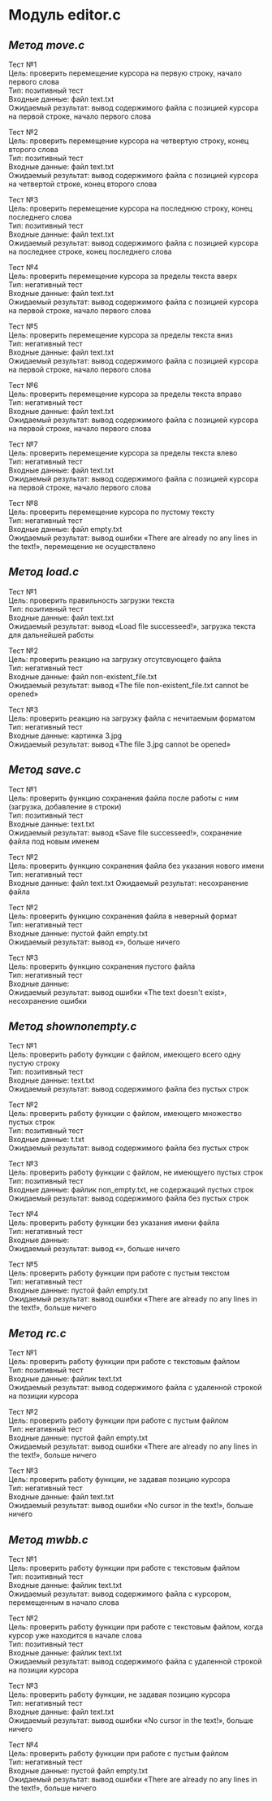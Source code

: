# Модуль editor.c #

## _Метод move.c_ ##

Тест №1  
Цель: проверить перемещение курсора на первую строку, начало первого слова  
Тип: позитивный тест  
Входные данные: файл text.txt  
Ожидаемый результат: вывод содержимого файла с позицией курсора на первой строке, начало первого слова  

Тест №2  
Цель: проверить перемещение курсора на четвертую строку, конец второго слова  
Тип: позитивный тест  
Входные данные: файл text.txt  
Ожидаемый результат: вывод содержимого файла с позицией курсора на четвертой строке, конец второго слова  

Тест №3  
Цель: проверить перемещение курсора на последнюю строку, конец последнего слова  
Тип: позитивный тест  
Входные данные: файл text.txt  
Ожидаемый результат: вывод содержимого файла с позицией курсора на последнее строке, конец последнего слова  

Тест №4  
Цель: проверить перемещение курсора за пределы текста вверх  
Тип: негативный тест  
Входные данные: файл text.txt  
Ожидаемый результат: вывод содержимого файла с позицией курсора на первой строке, начало первого слова  

Тест №5  
Цель: проверить перемещение курсора за пределы текста вниз  
Тип: негативный тест  
Входные данные: файл text.txt  
Ожидаемый результат: вывод содержимого файла с позицией курсора на первой строке, начало первого слова  

Тест №6  
Цель: проверить перемещение курсора за пределы текста вправо  
Тип: негативный тест  
Входные данные: файл text.txt  
Ожидаемый результат: вывод содержимого файла с позицией курсора на первой строке, начало первого слова  

Тест №7  
Цель: проверить перемещение курсора за пределы текста влево  
Тип: негативный тест  
Входные данные: файл text.txt  
Ожидаемый результат: вывод содержимого файла с позицией курсора на первой строке, начало первого слова  

Тест №8  
Цель: проверить перемещение курсора по пустому тексту  
Тип: негативный тест  
Входные данные: файл empty.txt  
Ожидаемый результат: вывод ошибки «There are already no any lines in the text!», перемещение не осуществлено  

## _Метод load.c_ ##

Тест №1  
Цель: проверить правильность загрузки текста  
Тип: позитивный тест  
Входные данные: файл text.txt  
Ожидаемый результат: вывод «Load file successeed!», загрузка текста для дальнейшей работы  

Тест №2  
Цель: проверить реакцию на загрузку отсутсвующего файла  
Тип: негативный тест  
Входные данные: файл non-existent_file.txt  
Ожидаемый результат: вывод «The file non-existent_file.txt cannot be opened»  

Тест №3  
Цель: проверить реакцию на загрузку файла с нечитаемым форматом  
Тип: негативный тест  
Входные данные: картинка 3.jpg  
Ожидаемый результат: вывод «The file 3.jpg cannot be opened»  

## _Метод save.c_ ##

Тест №1  
Цель: проверить функцию сохранения файла после работы с ним (загрузка, добавление в строки)  
Тип: позитивный тест  
Входные данные: text.txt  
Ожидаемый результат: вывод «Save file successeed!», сохранение файла под новым именем  

Тест №2  
Цель: проверить функцию сохранения файла без указания нового имени  
Тип: негативный тест  
Входные данные: файл text.txt
Ожидаемый результат: несохранение файла  

Тест №2  
Цель: проверить функцию сохранения файла в неверный формат  
Тип: негативный тест  
Входные данные: пустой файл empty.txt  
Ожидаемый результат: вывод «», больше ничего  

Тест №3  
Цель: проверить функцию сохранения пустого файла  
Тип: негативный тест  
Входные данные:  
Ожидаемый результат: вывод ошибки «The text doesn't exist», несохранение ошибки  

## _Метод shownonempty.c_ ##

Тест №1  
Цель: проверить работу функции с файлом, имеющего всего одну пустую строку  
Тип: позитивный тест  
Входные данные: text.txt  
Ожидаемый результат: вывод содержимого файла без пустых строк  

Тест №2  
Цель: проверить работу функции с файлом, имеющего множество пустых строк  
Тип: позитивный тест  
Входные данные: t.txt  
Ожидаемый результат: вывод содержимого файла без пустых строк  

Тест №3  
Цель: проверить работу функции с файлом, не имеющуего пустых строк  
Тип: позитивный тест  
Входные данные: файлик non_empty.txt, не содержащий пустых строк  
Ожидаемый результат: вывод содержимого файла без пустых строк  

Тест №4  
Цель: проверить работу функции без указания имени файла  
Тип: негативный тест  
Входные данные:  
Ожидаемый результат: вывод «», больше ничего  

Тест №5  
Цель: проверить работу функции при работе с пустым текстом  
Тип: негативный тест  
Входные данные: пустой файл empty.txt  
Ожидаемый результат: вывод ошибки «There are already no any lines in the text!», больше ничего  

## _Метод rc.c_ ##

Тест №1  
Цель: проверить работу функции при работе с текстовым файлом  
Тип: позитивный тест  
Входные данные: файлик text.txt  
Ожидаемый результат: вывод содержимого файла с удаленной строкой на позиции курсора   

Тест №2  
Цель: проверить работу функции при работе с пустым файлом  
Тип: негативный тест  
Входные данные: пустой файл empty.txt  
Ожидаемый результат: вывод ошибки «There are already no any lines in the text!», больше ничего   

Тест №3  
Цель: проверить работу функции, не задавая позицию курсора  
Тип: негативный тест  
Входные данные: файл text.txt  
Ожидаемый результат: вывод ошибки «No cursor in the text!», больше ничего   

## _Метод mwbb.c_ ##

Тест №1  
Цель: проверить работу функции при работе с текстовым файлом  
Тип: позитивный тест  
Входные данные: файлик text.txt  
Ожидаемый результат: вывод содержимого файла с курсором, перемещенным в начало слова  

Тест №2  
Цель: проверить работу функции при работе с текстовым файлом, когда курсор уже находится в начале слова  
Тип: позитивный тест  
Входные данные: файлик text.txt  
Ожидаемый результат: вывод содержимого файла с удаленной строкой на позиции курсора   

Тест №3  
Цель: проверить работу функции, не задавая позицию курсора  
Тип: негативный тест  
Входные данные: файл text.txt  
Ожидаемый результат: вывод ошибки «No cursor in the text!», больше ничего  

Тест №4  
Цель: проверить работу функции при работе с пустым файлом  
Тип: негативный тест  
Входные данные: пустой файл empty.txt  
Ожидаемый результат: вывод ошибки «There are already no any lines in the text!», больше ничего
